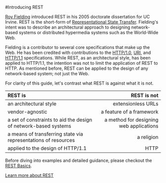 #Introducing REST

[Roy Fielding]() introduced REST in his 2005 doctorate dissertation for UC Irvine.  REST is the short-form of [Representational State Transfer]().  Fielding's intent was to describe an architectural approach to designing network-based systems or distributed hypermedia systems such as the World-Wide Web.

Fielding is a contributor to several core specifications that make up the Web.  He has been credited with contributions to the [HTTP/1.0](), [URI](), and [HTTP/1.1]() specifications.  While REST, as an architectural style, has been applied to HTTP/1.1, the intention was not to limit the application of REST to HTTP.  As mentioned before, REST can be applied to the design of any network-based system; not just the Web.

For clarity of this guide, let's contrast what REST is against what it is not.

| REST is |  REST is not |
| :--------- | ---------------------: |
| an architectural style | extensionless URLs |
| vendor-agnostic | a feature of a framework |
| a set of constraints to aid the design of network-based systems | a method for designing web applications |
| a means of transferring state via representations of resources | a religion |
| applied to the design of HTTP/1.1 | HTTP |

Before diving into examples and detailed guidance, please checkout the [REST Basics](constraints.md).
 
<a class="btn btn-primary" href="constraints.md">Learn more about REST</a>
